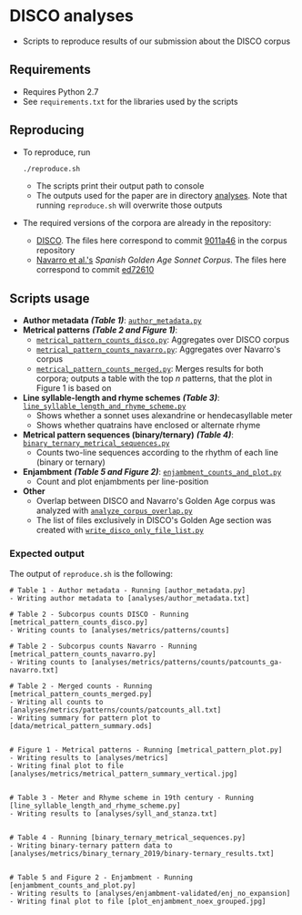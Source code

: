 # DISCO analyses
- Scripts to reproduce results of our submission about the DISCO corpus

## Requirements
- Requires Python 2.7
- See `requirements.txt` for the libraries used by the scripts

## Reproducing
- To reproduce, run

    ```bash
    ./reproduce.sh
    ```
    - The scripts print their output path to console
    - The outputs used for the paper are in directory [analyses](./analyses). Note that running `reproduce.sh` will overwrite those outputs 

- The required versions of the corpora are already in the repository:
    - [DISCO](./corpora/disco). The files here correspond to commit [9011a46](https://github.com/postdataproject/disco/tree/9011a462db60b2a11a0f92308fcc95f0b9aa6f82) in the corpus repository
    - [Navarro et al.'s](./corpora/navarro) *Spanish Golden Age Sonnet Corpus*. The files here correspond to commit [ed72610](https://github.com/bncolorado/CorpusSonetosSigloDeOro/tree/ed72610018879e9a23ba724c2dc9adb50263d1ec)

## Scripts usage

- **Author metadata** ***(Table 1)***:
    [`author_metadata.py`](./author_metadata.py)
- **Metrical patterns** ***(Table 2 and Figure 1)***:
    - [`metrical_pattern_counts_disco.py`](./metrical_pattern_counts_disco.py): Aggregates over DISCO corpus 
    - [`metrical_pattern_counts_navarro.py`](./metrical_pattern_counts_navarro.py): Aggregates over Navarro's corpus 
    - [`metrical_pattern_counts_merged.py`](./metrical_pattern_counts_merged.py): Merges results for both corpora; outputs a table with the top *n* patterns, that the plot in Figure 1 is based on
- **Line syllable-length and rhyme schemes** ***(Table 3)***: [`line_syllable_length_and_rhyme_scheme.py`](./line_syllable_length_and_rhyme_scheme.py)
    - Shows whether a sonnet uses alexandrine or hendecasyllable meter
    - Shows whether quatrains have enclosed or alternate rhyme
- **Metrical pattern sequences (binary/ternary)** ***(Table 4)***: [`binary_ternary_metrical_sequences.py`](./binary_ternary_metrical_sequences.py)
    - Counts two-line sequences according to the rhythm of each line (binary or ternary)
- **Enjambment** ***(Table 5 and Figure 2)***: [`enjambment_counts_and_plot.py`](./enjambment_counts_and_plot.py)
    - Count and plot enjambments per line-position
- **Other**
    - Overlap between DISCO and Navarro's Golden Age corpus was analyzed with [`analyze_corpus_overlap.py`](./analyze_corpus_overlap.py)
    - The list of files exclusively in DISCO's Golden Age section was created with [`write_disco_only_file_list.py`](./write_disco_only_file_list.py)

### Expected output

The output of `reproduce.sh` is the following:

    # Table 1 - Author metadata - Running [author_metadata.py]
    - Writing author metadata to [analyses/author_metadata.txt]
    
    # Table 2 - Subcorpus counts DISCO - Running [metrical_pattern_counts_disco.py]
    - Writing counts to [analyses/metrics/patterns/counts]
    
    # Table 2 - Subcorpus counts Navarro - Running [metrical_pattern_counts_navarro.py]
    - Writing counts to [analyses/metrics/patterns/counts/patcounts_ga-navarro.txt]
    
    # Table 2 - Merged counts - Running [metrical_pattern_counts_merged.py]
    - Writing all counts to [analyses/metrics/patterns/counts/patcounts_all.txt]
    - Writing summary for pattern plot to [data/metrical_pattern_summary.ods]
    
    
    # Figure 1 - Metrical patterns - Running [metrical_pattern_plot.py]
    - Writing results to [analyses/metrics]
    - Writing final plot to file [analyses/metrics/metrical_pattern_summary_vertical.jpg]
    
    
    # Table 3 - Meter and Rhyme scheme in 19th century - Running [line_syllable_length_and_rhyme_scheme.py]
    - Writing results to [analyses/syll_and_stanza.txt]
    
    
    # Table 4 - Running [binary_ternary_metrical_sequences.py]
    - Writing binary-ternary pattern data to [analyses/metrics/binary_ternary_2019/binary-ternary_results.txt]
    
    
    # Table 5 and Figure 2 - Enjambment - Running [enjambment_counts_and_plot.py]
    - Writing results to [analyses/enjambment-validated/enj_no_expansion]
    - Writing final plot to file [plot_enjambment_noex_grouped.jpg]
